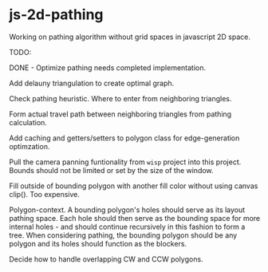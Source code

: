 # js-2d-pathing
Working on pathing algorithm without grid spaces in javascript 2D space.


TODO:

DONE - Optimize pathing needs completed implementation.

Add delauny triangulation to create optimal graph.

Check pathing heuristic. Where to enter from neighboring triangles.

Form actual travel path between neighboring triangles from pathing calculation.

Add caching and getters/setters to polygon class for edge-generation optimzation.

Pull the camera panning funtionality from `wisp` project into this project. Bounds
should not be limited or set by the size of the window.

Fill outside of bounding polygon with another fill color without using canvas clip().
Too expensive.

Polygon-context. A bounding polygon's holes should serve as its layout pathing space.
Each hole should then serve as the bounding space for more internal holes - and should
continue recursively in this fashion to form a tree. When considering pathing, the
bounding polygon should be any polygon and its holes should function as the blockers.

Decide how to handle overlapping CW and CCW polygons.

